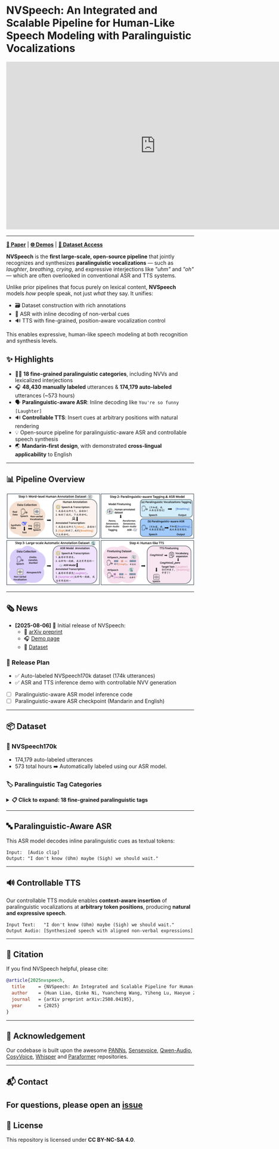 # NVSpeech: An Integrated and Scalable Pipeline for Human-Like Speech Modeling with Paralinguistic Vocalizations

<!-- Demo -->
<iframe width="800" height="450" src="https://www.youtube.com/embed/lQpuwc8yRds" title="NVSpeech Demo" frameborder="0" allow="accelerometer; autoplay; clipboard-write; encrypted-media; gyroscope; picture-in-picture" allowfullscreen></iframe>

---

**[📄 Paper](https://arxiv.org/abs/2508.04195)** | **[🌐 Demos](https://nvspeech170k.github.io/)** | **[🤗 Dataset Access](https://huggingface.co/datasets/Hannie0813/NVSpeech170k)**

**NVSpeech** is the **first large-scale, open-source pipeline** that jointly recognizes and synthesizes **paralinguistic vocalizations** — such as *laughter*, *breathing*, *crying*, and expressive interjections like *"uhm"* and *"oh"* — which are often overlooked in conventional ASR and TTS systems.

Unlike prior pipelines that focus purely on lexical content, **NVSpeech** models *how* people speak, not just *what* they say. It unifies:
- 🗃️ Dataset construction with rich annotations
- 🧠 ASR with inline decoding of non-verbal cues
- 🔊 TTS with fine-grained, position-aware vocalization control

This enables expressive, human-like speech modeling at both recognition and synthesis levels.


## ✨ Highlights

- 🧑‍🏫 **18 fine-grained paralinguistic categories**, including NVVs and lexicalized interjections  
- 🎧 **48,430 manually labeled** utterances & **174,179 auto-labeled** utterances (~573 hours)  
- 🗣️ **Paralinguistic-aware ASR**: Inline decoding like `You're so funny [Laughter]`  
- 🔊 **Controllable TTS**: Insert cues at arbitrary positions with natural rendering  
- 💡 Open-source pipeline for paralinguistic-aware ASR and controllable speech synthesis
- 🌏 **Mandarin-first design**, with demonstrated **cross-lingual applicability** to English

---

## 📊 Pipeline Overview

![NVSpeech Pipeline](https://github.com/NVSpeech170k/nvspeech170k.github.io/blob/main/asr-pipeline.png)

---

## 🗞 News

- **[2025-08-06]** 🎉 Initial release of NVSpeech:
  - 📄 [arXiv preprint](https://arxiv.org/abs/XXXX.XXXXX)
  - 🎧 [Demo page](https://nvspeech170k.github.io/)
  - 🤗 [Dataset](https://huggingface.co/datasets/Hannie0813/NVSpeech170k)

### 📅 Release Plan

* ✅ Auto-labeled NVSpeech170k dataset (174k utterances)
* ✅ ASR and TTS inference demo with controllable NVV generation
* [ ] Paralinguistic-aware ASR model inference code
* [ ] Paralinguistic-aware ASR checkpoint (Mandarin and English)

---

## 📦 Dataset

### 📌 NVSpeech170k

* 174,179 auto-labeled utterances
* 573 total hours
  ➡️ Automatically labeled using our ASR model.

### 🏷️ Paralinguistic Tag Categories

<details>
<summary><strong>📋 Click to expand: 18 fine-grained paralinguistic tags</strong></summary>

<br>

| Category              | Description                                                |
| --------------------- | ---------------------------------------------------------- |
| `Breathing`           | Audible inhalation or exhalation (e.g., sigh, deep breath) |
| `Crying`              | Soft or loud weeping sounds                                |
| `Laughter`            | Laughter of varying intensity                              |
| `Cough`               | Single or repetitive coughing sounds                       |
| `Sigh`                | Audible exhale expressing fatigue, sadness, or relief      |
| `Uhm`                 | A brief, voiced hesitation marker           |
| `Shh`                 | Hushing sound indicating quiet                             |
| `Dissatisfaction-hnn` | Low-pitched hum expressing discontent                      |
| `Surprise-ah`         | Sharp exclamation expressing surprise (`ah`)               |
| `Surprise-oh`         | Surprised tone using "oh"                                  |
| `Surprise-yo`         | Casual surprise tone using "yo"                            |
| `Surprise-wa`         | Exclamation tone using "wa"                                |
| `Question-ah`         | Questioning tone on "ah"                                   |
| `Question-oh`         | Inquisitive "oh" tone                                      |
| `Question-ei`         | Interrogative tone using "ei"                              |
| `Question-yi`         | Rising "yi" used in questions                              |
| `Question-en`         | Questioning "en" often in casual speech                    |
| `Confirmation-en`     | Affirmative tone using "en" (like "mm-hmm" in English)     |

</details>

---

## 🔤 Paralinguistic-Aware ASR

This ASR model decodes inline paralinguistic cues as textual tokens:

```text
Input:  [Audio clip]
Output: "I don't know (Uhm) maybe (Sigh) we should wait."
```

---

## 🔊 Controllable TTS

Our controllable TTS module enables **context-aware insertion** of paralinguistic vocalizations at **arbitrary token positions**, producing **natural and expressive speech**.

```text
Input Text:   "I don't know (Uhm) maybe (Sigh) we should wait."
Output Audio: [Synthesized speech with aligned non-verbal expressions]
```
---

## 📜 Citation

If you find NVSpeech helpful, please cite:

```bibtex
@article{2025nvspeech,
  title     = {NVSpeech: An Integrated and Scalable Pipeline for Human-Like Speech Modeling with Paralinguistic Vocalizations},
  author    = {Huan Liao, Qinke Ni, Yuancheng Wang, Yiheng Lu, Haoyue Zhan, Pengyuan Xie, Qiang Zhang, Zhizheng Wu},
  journal   = {arXiv preprint arXiv:2508.04195},
  year      = {2025}
}
```

---

## 🙏 Acknowledgement

Our codebase is built upon the awesome [PANNs](https://github.com/qiuqiangkong/audioset_tagging_cnn), [Sensevoice](https://github.com/FunAudioLLM/SenseVoice), [Qwen-Audio](https://github.com/QwenLM/Qwen-Audio), [CosyVoice](https://github.com/FunAudioLLM/CosyVoice), [Whisper](https://github.com/openai/whisper) and [Paraformer](https://github.com/modelscope/FunASR/wiki/paraformer) repositories.  

---

## 📬 Contact

For questions, please open an [issue](https://github.com/Hannieliao/NVSpeech/issues)
---

## 🪪 License

This repository is licensed under **CC BY-NC-SA 4.0**.

